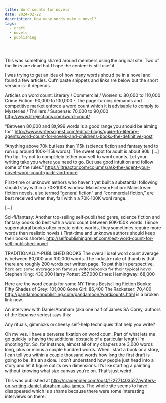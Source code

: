 ```yaml
---
title: Word counts for novels
date: 2024-02-22
description: How many words make a novel?
tags:
  - craft
  - novels
  - publishing


---
```

This was something shared around members using the original site. Two of the links are dead but I hope the content is still useful.


I was trying to get an idea of how many words should be in a novel and found a few articles. Cut’n’paste snippets and links are below but the short version is- it depends.  

Articles on word count: 
Literary / Commercial / Women's: 80,000 to 110,000 Crime Fiction: 90,000 to 100,000 - The page-turning demands and competitive market enforce a word count which it is advisable to comply to Mysteries / Thrillers / Suspense: 70,000 to 90,000 http://www.litrejections.com/word-count/  

“Between 80,000 and 89,999 words is a good range you should be aiming for.” 
http://www.writersdigest.com/editor-blogs/guide-to-literary-agents/word-count-for-novels-and-childrens-books-the-definitive-post  

“Anything above 70k but less than 115k (science fiction and fantasy tend to run up around 100k-115k words). The sweet spot for adult is about 90k. […] Pro tip: Try not to completely tether yourself to word counts. Let your writing take you where you need to go. But use good intuition and follow some of the rules.” 
https://litreactor.com/columns/ask-the-agent-your-novel-word-count-guide-and-more  

First-time or unknown authors who haven’t yet built a substantial following should stay within a 70K-100K window.  Mainstream Fiction: Mainstream fiction novels, also termed “general fiction” and “commercial fiction,” are best received when they fall within a 70K-100K word range.  

[…]  

Sci-fi/fantasy: Another top-selling self-published genre, science fiction and fantasy books do best with a word count between 80K-150K words. (Since supernatural books often create entire worlds, they sometimes require more words than realistic novels.) 
First-time and unknown authors should keep their books shorter. 
http://selfpublishingrelief.com/best-word-count-for-self-published-novel  

TRADITIONALLY-PUBLISHED BOOKS 
The overall ideal word count average is between 80,000 and 100,000 words. The industry rule of thumb is that there are roughly 200 words per written page. To put this in perspective, here are some averages on famous writers/books for their typical novel:  Stephen King: 430,000 
Harry Potter: 257,000 
Ernest Hemingway: 68,000  

Here are the word counts for some NY Times Bestselling Fiction Books:  
Fifty Shades of Grey: 105,000 
Gone Girl: 86,400 
The Racketeer: 70,400
http://pandamoonpublishing.com/pandamoon/wordcounts.html is a broken link now.

An interview with Daniel Abraham (aka one half of James SA Corey, authors of the Expanse series) says this:   

Any rituals, gimmicks or cheesy self-help techniques that help you write?

Oh my yes. I have a perverse fixation on word count. Part of what lets me go quickly is having the additional obstacle of a particular length I’m shooting for. So, for instance, almost all of my chapters are 3,000 words long, plus or minus a couple hundred words. When I start a book or a story, I can tell you within a couple thousand words how long the first draft is going to be. It’s an axiom. I don’t understand how people just head into a story and let it figure out its own dimensions. It’s like starting a painting without knowing what size canvas you’re on. That’s just weird.  

This was published at
http://craigengler.com/post/122771403527/writers-on-writing-daniel-abraham-aka-james. The whole site seems to have disappeared which is a shame because there were some interesting interviews on there. 